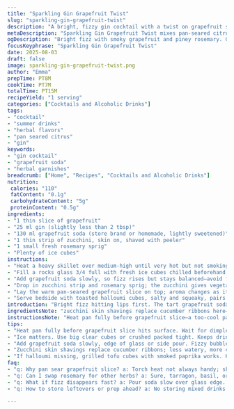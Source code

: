 ```yaml
---
title: "Sparkling Gin Grapefruit Twist"
slug: "sparkling-gin-grapefruit-twist"
description: "A bright, fizzy gin cocktail with a twist on grapefruit soda and fresh herbal and vegetal notes. Uses slightly reduced gin quantity, swaps cucumber ribbons for thin slices of zucchini, and thyme for rosemary to add piney aroma. The citrus gets charred to hint smoky bitterness but torches replaced by skillet pan-searing for easier kitchens. Glaçons chilled thoroughly. Garnish changed to grilled grapefruit slice. Served with toasted halloumi bites instead of cheese-cucumber combos for salt contrast. Texture and aroma layered with bubbles, herbal hints, and bitterness. A brisk, light drink with complexity atop quick summer gatherings."
metaDescription: "Sparkling Gin Grapefruit Twist mixes pan-seared citrus, herbal rosemary, and crisp zucchini ribbons with lightly sweetened grapefruit soda for bright, layered refreshment."
ogDescription: "Bright fizz with smoky grapefruit and piney rosemary. Gin reduced, zucchini skin crunch, pan seared citrus, bubbles linger—clean, complex, light summer sip."
focusKeyphrase: "Sparkling Gin Grapefruit Twist"
date: 2025-08-03
draft: false
image: sparkling-gin-grapefruit-twist.png
author: "Emma"
prepTime: PT8M
cookTime: PT7M
totalTime: PT15M
recipeYield: "1 serving"
categories: ["Cocktails and Alcoholic Drinks"]
tags:
- "cocktail"
- "summer drinks"
- "herbal flavors"
- "pan seared citrus"
- "gin"
keywords:
- "gin cocktail"
- "grapefruit soda"
- "herbal garnishes"
breadcrumb: ["Home", "Recipes", "Cocktails and Alcoholic Drinks"]
nutrition: 
 calories: "110"
 fatContent: "0.1g"
 carbohydrateContent: "5g"
 proteinContent: "0.5g"
ingredients:
- "1 thin slice of grapefruit"
- "25 ml gin (slightly less than 2 tbsp)"
- "130 ml grapefruit soda (store brand or homemade, lightly sweetened)"
- "1 thin strip of zucchini, skin on, shaved with peeler"
- "1 small fresh rosemary sprig"
- "Plenty of ice cubes"
instructions:
- "Heat a heavy skillet over medium-high until very hot but not smoking. Place the grapefruit slice in the pan. Press lightly, cook about 1 minute each side till spots turn dark brown, edges curling and caramel scent pops. Watch closely. If no torch at hand, pan searing adds smoky notes and crisps surface—skip if you want clean acidity."
- "Fill a rocks glass 3/4 full with fresh ice cubes chilled beforehand (avoid melting water dilution). Pour gin over ice, swirl gently to chill."
- "Add grapefruit soda slowly, so fizz rises but stays balanced—avoid flat drink or foam overflow."
- "Drop in zucchini strip and rosemary sprig; the zucchini gives vegetal crunch, lightly bitter green note, rosemary yanks pine aroma that cuts sweetness."
- "Lay the warm pan-seared grapefruit slice on top; aroma changes as it warms the glass rim. It gives bitter-sweet smoke, complements gin botanicals."
- "Serve bedside with toasted halloumi cubes, salty and squeaky, pairs with vegetal freshness of zucchini and herbal pine from rosemary."
introduction: "Bright fizz hitting lips first. The tart grapefruit soda gives sharp citrus punch—something sweet but not saccharine. Gin reduced slightly; less boozy haze, more bouquet showing. Swapping cucumber for zucchini skin ribbons brings a woody, subtle raw crunch instead of watery freshness. Rosemary over thyme for a more robust piney scent, stands up better to gin and charred citrus. Grapefruit sliced thin then seared, no torch needed; the pan caramelizes sugars, a quick smell of burnt citrus that flips the flavor. Glaçons crucial, packed tight and cold, chilling without rapid melt slows dilution. Halloumi toasties alongside provide salty, chewing contrast to smooth sip. Tried this on breezy evenings; complexity without fuss. Fizz doesn’t fade fast, it lingers with vegetal-whiff and herb bite. Easy swaps and tweaks make all the difference, nothing rigid. Original idea took shape, but my few adjustments gave it sharper edge, more body, less plain refreshment. Summer in a glass."
ingredientsNote: "zucchini skin shavings replace cucumber ribbons here—less watery, more textured and earthy. Keep peel on, that's where gentle herbs and bitterness sit. Rosemary sprig over thyme changes cocktail vibe dramatically; rosemary lingers on the nose longer, more assertive woody. Grapefruit slice pan-seared, not torched—common kitchens lack torches but heat and contact yield caramelization on surface, quicker, less fussy, and smoky tone builds. Use grapefruit soda that’s lightly sweetened—too much sugar overwhelms gin’s botanicals and dry edge. Gin amount lowered slightly, helps keep cocktail crisp, balance easier. Ice critical: use big clear cubes or crushed packed tight; prevents melt dilution too fast, keeps bubbles lively. If halloumi unavailable, try grilled tofu cubes sprinkled with smoked paprika, keeps salty contrast and chew. Always prep drink glasses with cold beforehand to hold chill longer, avoid cloudy water from quick melting. The ritual of flames or heat on citrus isn’t just decoration—it's flavor shift that changes cocktail depth wildly. Fresh herbs should be whole sprigs, bruised slightly to release oils but not torn to bits—no bitter over-extract."
instructionsNote: "Heat pan fully before grapefruit slice—a too-cool pan means no caramelization, just soggy cooking; look for dimpled browned spots appearing quickly. Keep aroma in mind—like popcorn crackle in pan—sign you’re in golden window not burnt black. When ice fills glass 3/4 full, add gin first, swirl gently; this chills liquor without water loss. Pour soda slowly over edge; fizz must build slowly or you flatten drink, foam rushes everywhere. Add zucchini and rosemary last; gentle stir to marry flavors without crushing herbs. Placing warm grapefruit on cocktail top is last step; enough heat to release oils but avoid cooking drink cold inside. Serve immediately; bubbles mute fast with delay. Toast and cube halloumi ahead, store warm but off heat for chewy salty bites. If you don’t have big ice, crush your own from frozen bottles. Avoid shaking cocktail—delicate carbonation destroyed. Experiment with herb substitution on occasion—tarragon, basil, or sage—but rosemary offers best piney lift in this combo. If no fresh herbs, drop a tiny dried sprinkle but flavor is weaker. Watch garnishes closely; oversteeping herbs can turn bitterness harsh. This drink thrives on balance of fresh, cold, bitter, burnt, and herbal; eye and nose guidance work better than timers. Have a tray ready for fast plating and serving; fizz dies fast once poured."
tips:
- "Heat pan fully before grapefruit slice hits surface. Wait for dimpled spots, quick caramel brown. Beware soggy pulp from low heat. Smell like popcorn cracking in pan means right moment; too dark, bitter notes creep fast. Pan contact time controls smoke intensity; watch edges curl, don’t burn black."
- "Ice matters. Use big clear cubes or crushed packed tight. Keeps drink cold longer, slows dilution. Avoid cloudy water fast melt kills fizz speed. Glass chilled ahead better—prevents fast temp drop. Add gin over ice first, swirl gently. No shaking or too rough fizz disappears, flat drink happens."
- "Add grapefruit soda slowly, edge of glass or side pour. Fizzy bubble layer stays balanced longer. Pour fast and foam explodes ruining textures and aromas. Bubble retention key here. Don’t overload liquid or fizz flattens quick, drink dulls."
- "Zucchini skin shavings replace cucumber ribbons; less watery, more chew. Keep peel on—bitter freshness sits there. Rosemary whole sprigs bruised lightly, no tearing. Too much bruising leaches harsh flavors, herbs turn bitter. Pine aroma cuts sweetness well, thyme swapped out for robust scent."
- "If halloumi missing, grilled tofu cubes with smoked paprika works. Keeps chew, salt contrast, smoky punch. Toast cubes before serving, warm but off heat to keep firm texture. Prep garnishes ready: warm grapefruit placed last releases oils slowly but no cooking inside drink; aroma shifts as glass warms."
faq:
- "q: Why pan sear grapefruit slice? a: Torch heat not always handy; skillet pan sear caramelizes sugars quick. Produces smoky, bitter notes, crisp edges. Low heat equals soggy slice, no good. Watch dimpled brown spots for cue. Aroma like popcorn crackle signals done. Avoid burned black parts."
- "q: Can I swap rosemary for other herbs? a: Sure, tarragon, basil, or sage possible but pine aroma missing then. Rosemary lingers stronger on nose; stronger than thyme here. If no fresh herbs, dried sprinkle okay but taste weaker. Whole sprigs bruised lightly preferred to release oils slowly without bitterness."
- "q: What if fizz disappears fast? a: Pour soda slow over glass edge. Avoid splashing or stirring too hard after. Use big ice cubes or packed crushed ice, slows melt dilution, keeps bubbles lively longer. Shaking kills carbonation fast. Always chill glass first to keep temp steady."
- "q: How to store leftovers or prep ahead? a: No storing mixed drinks. Prep garnishes like halloumi cubes ahead but keep warm separate. Ice definitely chilled and ready before serving. Soda pre-chilled too. Avoid pre-mixing with ice to stop dilution. If forced, keep separate components cold till last moment."

---
```

